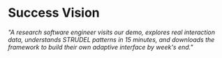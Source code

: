 # Success Vision

_"A research software engineer visits our demo, explores real interaction data, understands STRUDEL patterns in 15 minutes, and downloads the framework to build their own adaptive interface by week's end."_
